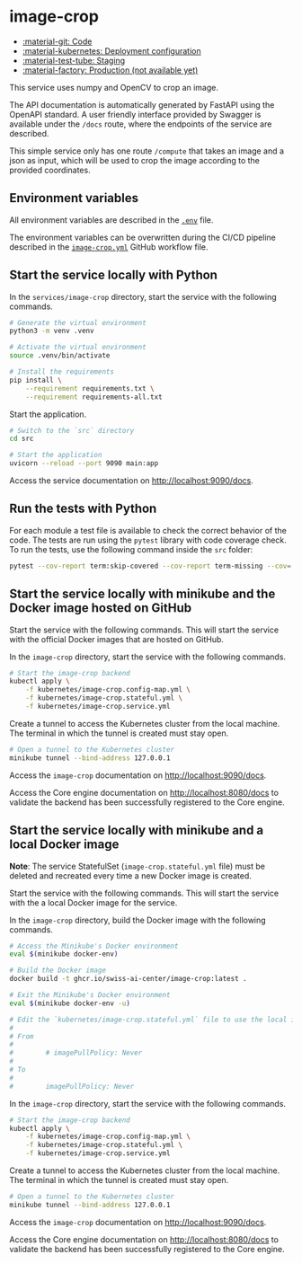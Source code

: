 # image-crop

- [:material-git: Code](https://github.com/swiss-ai-center/image-crop-service)
- [:material-kubernetes: Deployment configuration](https://github.com/swiss-ai-center/image-crop-service/tree/main/kubernetes)
- [:material-test-tube: Staging](https://image-crop-swiss-ai-center.kube.isc.heia-fr.ch/docs)
- [:material-factory: Production (not available yet)](https://image-crop.swiss-ai-center.ch/docs)

This service uses numpy and OpenCV to crop an image.

The API documentation is automatically generated by FastAPI using the OpenAPI
standard. A user friendly interface provided by Swagger is available under the
`/docs` route, where the endpoints of the service are described.

This simple service only has one route `/compute` that takes an image and a json
as input, which will be used to crop the image according to the provided
coordinates.

## Environment variables

All environment variables are described in the
[`.env`](https://github.com/swiss-ai-center/core-engine/blob/main/services/image-crop/.env)
file.

The environment variables can be overwritten during the CI/CD pipeline described
in the
[`image-crop.yml`](https://github.com/swiss-ai-center/core-engine/blob/main/.github/workflows/image-crop.yml)
GitHub workflow file.

## Start the service locally with Python

In the `services/image-crop` directory, start the service with the following
commands.

```sh
# Generate the virtual environment
python3 -m venv .venv

# Activate the virtual environment
source .venv/bin/activate

# Install the requirements
pip install \
    --requirement requirements.txt \
    --requirement requirements-all.txt
```

Start the application.

```sh
# Switch to the `src` directory
cd src

# Start the application
uvicorn --reload --port 9090 main:app
```

Access the service documentation on <http://localhost:9090/docs>.

## Run the tests with Python

For each module a test file is available to check the correct behavior of the
code. The tests are run using the `pytest` library with code coverage check. To
run the tests, use the following command inside the `src` folder:

```sh
pytest --cov-report term:skip-covered --cov-report term-missing --cov=. -s --cov-config=.coveragerc
```

## Start the service locally with minikube and the Docker image hosted on GitHub

Start the service with the following commands. This will start the service with
the official Docker images that are hosted on GitHub.

In the `image-crop` directory, start the service with the following commands.

```sh
# Start the image-crop backend
kubectl apply \
    -f kubernetes/image-crop.config-map.yml \
    -f kubernetes/image-crop.stateful.yml \
    -f kubernetes/image-crop.service.yml
```

Create a tunnel to access the Kubernetes cluster from the local machine. The
terminal in which the tunnel is created must stay open.

```sh
# Open a tunnel to the Kubernetes cluster
minikube tunnel --bind-address 127.0.0.1
```

Access the `image-crop` documentation on <http://localhost:9090/docs>.

Access the Core engine documentation on <http://localhost:8080/docs> to validate
the backend has been successfully registered to the Core engine.

## Start the service locally with minikube and a local Docker image

**Note**: The service StatefulSet (`image-crop.stateful.yml` file) must be
deleted and recreated every time a new Docker image is created.

Start the service with the following commands. This will start the service with
the a local Docker image for the service.

In the `image-crop` directory, build the Docker image with the following
commands.

```sh
# Access the Minikube's Docker environment
eval $(minikube docker-env)

# Build the Docker image
docker build -t ghcr.io/swiss-ai-center/image-crop:latest .

# Exit the Minikube's Docker environment
eval $(minikube docker-env -u)

# Edit the `kubernetes/image-crop.stateful.yml` file to use the local image by uncommented the line `imagePullPolicy`
#
# From
#
#        # imagePullPolicy: Never
#
# To
#
#        imagePullPolicy: Never
```

In the `image-crop` directory, start the service with the following commands.

```sh
# Start the image-crop backend
kubectl apply \
    -f kubernetes/image-crop.config-map.yml \
    -f kubernetes/image-crop.stateful.yml \
    -f kubernetes/image-crop.service.yml
```

Create a tunnel to access the Kubernetes cluster from the local machine. The
terminal in which the tunnel is created must stay open.

```sh
# Open a tunnel to the Kubernetes cluster
minikube tunnel --bind-address 127.0.0.1
```

Access the `image-crop` documentation on <http://localhost:9090/docs>.

Access the Core engine documentation on <http://localhost:8080/docs> to validate
the backend has been successfully registered to the Core engine.
